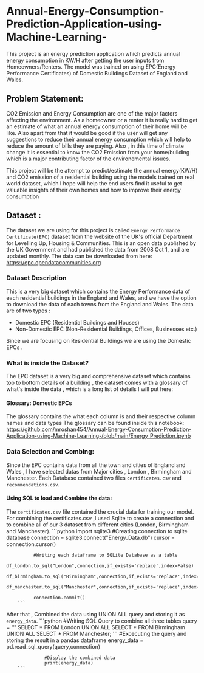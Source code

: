 # Annual-Energy-Consumption-Prediction-Application-using-Machine-Learning-
This project is an energy prediction application which predicts annual energy consumption in KW/H after getting the user inputs from Homeowners/Renters. The model was trained on using EPC(Energy Performance Certificates) of Domestic Buildings Dataset of England and Wales. 

##  Problem Statement:
CO2 Emission and Energy Consumption are one of the major factors affecting the environment. As a homeowner or a renter it is really hard to get an estimate of what an annual energy consumption of their home will be like. Also apart from that it would be good if the user will get any suggestions to reduce their annual energy consumption which will help to reduce the amount of bills they are paying. Also , in this time of climate change it is essential to know the CO2 Emission from your home/building which is a major contributing factor of the environemental issues.

This project will be the attempt to predict/estimate the annual energy(KW/H) and CO2 emission of a residential building using the models trained on real world dataset, which I hope will help the end users find it useful to get valuable insights of their own homes and how to improve their energy consumption

## Dataset :
The dataset we are using for this project is called `Energy Performance Certificate(EPC)` dataset from the website of the UK's official Department for Levelling Up, Housing & Communities. This is an open data published by the UK Government and had published the data from 2008 Oct 1, and are updated monthly. The data can be downloaded from here: https://epc.opendatacommunities.org

### Dataset Description
This is a very big dataset which contains the Energy Performance data of each residential buildings in the England and Wales, and we have the option to download the data of each towns from the England and Wales.
The data are of two types :
* Domestic EPC (Residential Buildings and Houses)
* Non-Domestic EPC (Non-Residential Buildings, Offices, Businesses etc.)

Since we are focusing on Residential Buildings we are using the Domestic EPCs .

### What is inside the Dataset?

The EPC dataset is a very big and comprehensive dataset which contains top to bottom details of a building , the dataset comes with a glossary of what's inside the data , which is a long list of details I will put here:


#### Glossary: Domestic EPCs
The glossary contains the what each column is and their respective column names and data types
The glossary can be found inside this notebook: https://github.com/mroshan454/Annual-Energy-Consumption-Prediction-Application-using-Machine-Learning-/blob/main/Energy_Prediction.ipynb

### Data Selection and Combing: 
Since the EPC contains data from all the town and cities of England and Wales , I have selected datas from Major cities , London , Birmingham and Manchester. 
Each Database contained two files `certificates.csv` and `recommendations.csv`.

#### Using SQL to load and Combine the data:
The `certificates.csv` file contained the crucial data for training our model.
For combining the certificates.csv ,I used Sqlite to create a connection and to combine all of our 3 dataset from different cities (London, Birmingham and Manchester).
      ```python 
              import sqlite3
              #Creating connection to sqlite database
              connection = sqlite3.connect("Energy_Data.db")
              cursor = connection.cursor()

              #Writing each dataframe to SQLite Database as a table
              df_london.to_sql("London",connection,if_exists='replace',index=False)
              df_birmingham.to_sql("Birmingham",connection,if_exists='replace',index=False)
              df_manchester.to_sql("Manchester",connection,if_exists='replace',index=False)

              connection.commit()
        ```
After that , Combined the data using UNION ALL query and storing it as `energy_data`.
             ```python 
              #Writing SQL Query to combine all three tables
                  query =  '''
                            SELECT * FROM London
                            UNION ALL
                            SELECT * FROM Birmingham
                            UNION ALL
                            SELECT * FROM Manchester;
                            '''
                  #Excecuting the query and storing the result in a pandas dataframe
                  energy_data = pd.read_sql_query(query,connection)
                  
                  #Display the combined data
                  print(energy_data)
        ```


